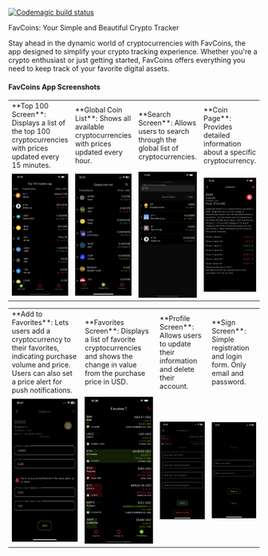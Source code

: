 [![Codemagic build status](https://api.codemagic.io/apps/663f3e0648462cda5438cfe1/663f3e0648462cda5438cfe0/status_badge.svg)](https://codemagic.io/app/663f3e0648462cda5438cfe1/663f3e0648462cda5438cfe0/latest_build)

FavCoins: Your Simple and Beautiful Crypto Tracker

Stay ahead in the dynamic world of cryptocurrencies with FavCoins, 
the app designed to simplify your crypto tracking experience. 
Whether you're a crypto enthusiast or just getting started, 
FavCoins offers everything you need to keep track of your favorite digital assets.


#### FavCoins App Screenshots

<table>
<tr>
    <td>**Top 100 Screen**: Displays a list of the top 100 cryptocurrencies with prices updated every 15 minutes.</td>
    <td>**Global Coin List**: Shows all available cryptocurrencies with prices updated every hour.</td>
    <td>**Search Screen**: Allows users to search through the global list of cryptocurrencies.</td>
    <td>**Coin Page**: Provides detailed information about a specific cryptocurrency.</td>
   </tr>
  <tr>
    <td><img src="/assets/screens/top_100_screen.png" width="200"></td>
    <td><img src="/assets/screens/global_coin_list.png" width="200"></td>
    <td><img src="/assets/screens/search_screen.png" width="200"></td>
    <td><img src="/assets/screens/coin_page.png" width="200"></td>
  </tr>
 </table>



<table>
<tr>
    <td>**Add to Favorites**: Lets users add a cryptocurrency to their favorites, indicating purchase volume and price. Users can also set a price alert for push notifications.</td>
    <td>**Favorites Screen**: Displays a list of favorite cryptocurrencies and shows the change in value from the purchase price in USD.</td>
    <td>**Profile Screen**: Allows users to update their information and delete their account.</td>
    <td>**Sign Screen**: Simple registration and login form. Only email and password.</td>
</tr>
  <tr>
    <td><img src="/assets/screens/add_coin_to_faavorites.png" width="200"></td>
    <td><img src="/assets/screens/favorites_screen.png" width="200"></td>
    <td><img src="/assets/screens/profile_screen.png" width="200"></td>
    <td><img src="/assets/screens/sign_screen.png" width="200"></td>
  </tr>
 </table>
